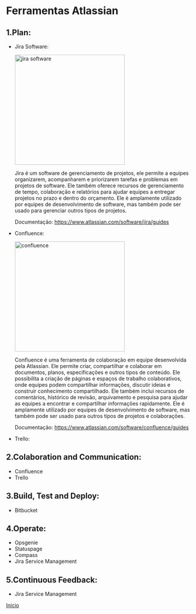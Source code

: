 # Ferramentas Atlassian

## **1.Plan:**

- Jira Software:

    <img src="https://wac-cdn.atlassian.com/dam/jcr:9e1841b9-2557-4eb2-ab47-d92428580b02/Jira%20Software@2x-blue.png" title="jira software" width="300" /></a>
    
    Jira é um software de gerenciamento de projetos, ele permite a equipes organizarem, acompanharem e priorizarem tarefas e problemas em projetos de software. Ele também oferece recursos de gerenciamento de tempo, colaboração e relatórios para ajudar equipes a entregar projetos no prazo e dentro do orçamento. Ele é amplamente utilizado por equipes de desenvolvimento de software, mas também pode ser usado para gerenciar outros tipos de projetos.

    Documentação: https://www.atlassian.com/software/jira/guides

- Confluence:

    <img src="https://wac-cdn.atlassian.com/dam/jcr:a22c9f02-b225-4e34-9f1d-e5ac0265e543/confluence_rgb_slate.png" title="confluence" width="300" /></a>

    Confluence é uma ferramenta de colaboração em equipe desenvolvida pela Atlassian. Ele permite criar, compartilhar e colaborar em documentos, planos, especificações e outros tipos de conteúdo. Ele possibilita a criação de páginas e espaços de trabalho colaborativos, onde equipes podem compartilhar informações, discutir ideias e construir conhecimento compartilhado. Ele também inclui recursos de comentários, histórico de revisão, arquivamento e pesquisa para ajudar as equipes a encontrar e compartilhar informações rapidamente. Ele é amplamente utilizado por equipes de desenvolvimento de software, mas também pode ser usado para outros tipos de projetos e colaborações.

    Documentação: https://www.atlassian.com/software/confluence/guides 

- Trello:

## **2.Colaboration and Communication:**

- Confluence
- Trello

## **3.Build, Test and Deploy:**

- Bitbucket

## **4.Operate:**

- Opsgenie
- Statuspage
- Compass
- Jira Service Management

## **5.Continuous Feedback:**

- Jira Service Management

[Inicio](../../README.md)